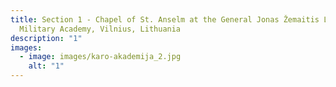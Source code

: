 ```yaml
---
title: Section 1 - Chapel of St. Anselm at the General Jonas Žemaitis Lithuanian
  Military Academy, Vilnius, Lithuania
description: "1"
images:
  - image: images/karo-akademija_2.jpg
    alt: "1"
---
```

